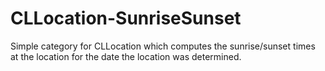 CLLocation-SunriseSunset
========================

Simple category for CLLocation which computes the sunrise/sunset times at the location for the date the location was determined.
